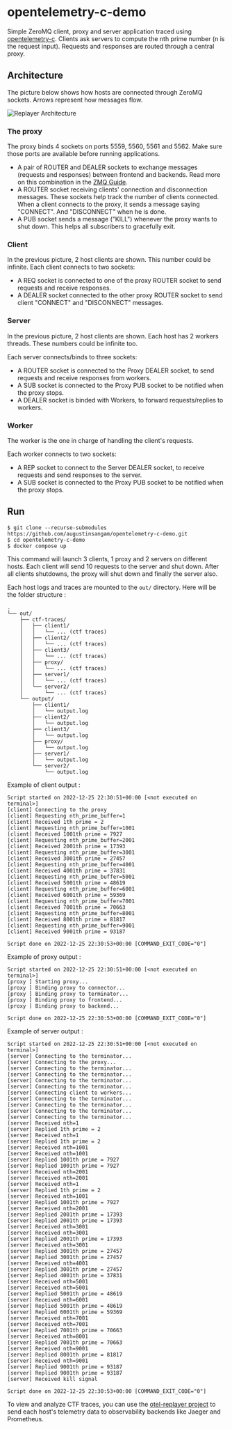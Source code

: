 # opentelemetry-c-demo

Simple ZeroMQ client, proxy and server application traced using [opentelemetry-c](https://github.com/augustinsangam/opentelemetry-c). Clients ask servers to compute the nth prime number (n is the request input). Requests and responses are routed through a central proxy.

## Architecture

The picture below shows how hosts are connected through ZeroMQ sockets. Arrows represent how messages flow.

![Replayer Architecture](architecture.png)

### The proxy

The proxy binds 4 sockets on ports 5559, 5560, 5561 and 5562. Make sure those ports are available before running applications.

- A pair of ROUTER and DEALER sockets to exchange messages (requests and responses) between frontend and backends. Read more on this combination in the [ZMQ Guide](https://zguide.zeromq.org/docs/chapter2/#Shared-Queue-DEALER-and-ROUTER-sockets).
- A ROUTER socket receiving clients' connection and disconnection messages. These sockets help track the number of clients connected. When a client connects to the proxy, it sends a message saying "CONNECT". And "DISCONNECT" when he is done.
- A PUB socket sends a message ("KILL") whenever the proxy wants to shut down. This helps all subscribers to gracefully exit.

### Client

In the previous picture, 2 host clients are shown. This number could be infinite. Each client connects to two sockets:

- A REQ socket is connected to one of the proxy ROUTER socket to send requests and receive responses.
- A DEALER socket connected to the other proxy ROUTER socket to send client "CONNECT" and "DISCONNECT" messages.

### Server

In the previous picture, 2 host clients are shown. Each host has 2 workers threads. These numbers could be infinite too.

Each server connects/binds to three sockets:

- A ROUTER socket is connected to the Proxy DEALER socket, to send requests and receive responses from workers.
- A SUB socket is connected to the Proxy PUB socket to be notified when the proxy stops.
- A DEALER socket is binded with Workers, to forward requests/replies to workers.

### Worker

The worker is the one in charge of handling the client's requests.

Each worker connects to two sockets:

- A REP socket to connect to the Server DEALER socket, to receive requests and send responses to the server.
- A SUB socket is connected to the Proxy PUB socket to be notified when the proxy stops.

## Run

```console
$ git clone --recurse-submodules https://github.com/augustinsangam/opentelemetry-c-demo.git
$ cd opentelemetry-c-demo
$ docker compose up
```

This command will launch 3 clients, 1 proxy and 2 servers on different hosts. Each client will send 10 requests to the server and shut down. After all clients shutdowns, the proxy will shut down and finally the server also.

Each host logs and traces are mounted to the `out/` directory. Here will be the folder structure :

```plaintext
.
└── out/
    ├── ctf-traces/
    │   ├── client1/
    │   │   └── ... (ctf traces)
    │   ├── client2/
    │   │   └── ... (ctf traces)
    │   ├── client3/
    │   │   └── ... (ctf traces)
    │   ├── proxy/
    │   │   └── ... (ctf traces)
    │   ├── server1/
    │   │   └── ... (ctf traces)
    │   └── server2/
    │       └── ... (ctf traces)
    └── output/
        ├── client1/
        │   └── output.log
        ├── client2/
        │   └── output.log
        ├── client3/
        │   └── output.log
        ├── proxy/
        │   └── output.log
        ├── server1/
        │   └── output.log
        └── server2/
            └── output.log
```

Example of client output :

```plaintext
Script started on 2022-12-25 22:30:51+00:00 [<not executed on terminal>]
[client] Connecting to the proxy
[client] Requesting nth_prime_buffer=1
[client] Received 1th prime = 2
[client] Requesting nth_prime_buffer=1001
[client] Received 1001th prime = 7927
[client] Requesting nth_prime_buffer=2001
[client] Received 2001th prime = 17393
[client] Requesting nth_prime_buffer=3001
[client] Received 3001th prime = 27457
[client] Requesting nth_prime_buffer=4001
[client] Received 4001th prime = 37831
[client] Requesting nth_prime_buffer=5001
[client] Received 5001th prime = 48619
[client] Requesting nth_prime_buffer=6001
[client] Received 6001th prime = 59369
[client] Requesting nth_prime_buffer=7001
[client] Received 7001th prime = 70663
[client] Requesting nth_prime_buffer=8001
[client] Received 8001th prime = 81817
[client] Requesting nth_prime_buffer=9001
[client] Received 9001th prime = 93187

Script done on 2022-12-25 22:30:53+00:00 [COMMAND_EXIT_CODE="0"]
```

Example of proxy output :

```plaintext
Script started on 2022-12-25 22:30:51+00:00 [<not executed on terminal>]
[proxy ] Starting proxy...
[proxy ] Binding proxy to connector...
[proxy ] Binding proxy to terminator...
[proxy ] Binding proxy to frontend...
[proxy ] Binding proxy to backend...

Script done on 2022-12-25 22:30:53+00:00 [COMMAND_EXIT_CODE="0"]
```

Example of server output :

```plaintext
Script started on 2022-12-25 22:30:51+00:00 [<not executed on terminal>]
[server] Connecting to the terminator...
[server] Connecting to the proxy...
[server] Connecting to the terminator...
[server] Connecting to the terminator...
[server] Connecting to the terminator...
[server] Connecting to the terminator...
[server] Connecting client to workers...
[server] Connecting to the terminator...
[server] Connecting to the terminator...
[server] Connecting to the terminator...
[server] Connecting to the terminator...
[server] Received nth=1
[server] Replied 1th prime = 2
[server] Received nth=1
[server] Replied 1th prime = 2
[server] Received nth=1001
[server] Received nth=1001
[server] Replied 1001th prime = 7927
[server] Replied 1001th prime = 7927
[server] Received nth=2001
[server] Received nth=2001
[server] Received nth=1
[server] Replied 1th prime = 2
[server] Received nth=1001
[server] Replied 1001th prime = 7927
[server] Received nth=2001
[server] Replied 2001th prime = 17393
[server] Replied 2001th prime = 17393
[server] Received nth=3001
[server] Received nth=3001
[server] Replied 2001th prime = 17393
[server] Received nth=3001
[server] Replied 3001th prime = 27457
[server] Replied 3001th prime = 27457
[server] Received nth=4001
[server] Replied 3001th prime = 27457
[server] Replied 4001th prime = 37831
[server] Received nth=5001
[server] Received nth=5001
[server] Replied 5001th prime = 48619
[server] Received nth=6001
[server] Replied 5001th prime = 48619
[server] Replied 6001th prime = 59369
[server] Received nth=7001
[server] Received nth=7001
[server] Replied 7001th prime = 70663
[server] Received nth=8001
[server] Replied 7001th prime = 70663
[server] Received nth=9001
[server] Replied 8001th prime = 81817
[server] Received nth=9001
[server] Replied 9001th prime = 93187
[server] Replied 9001th prime = 93187
[server] Received kill signal

Script done on 2022-12-25 22:30:53+00:00 [COMMAND_EXIT_CODE="0"]
```

To view and analyze CTF traces, you can use the [otel-replayer project](https://github.com/augustinsangam/otel-replayer) to send each host's telemetry data to observability backends like Jaeger and Prometheus.
